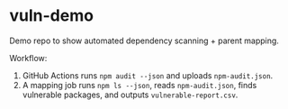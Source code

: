 # vuln-demo

Demo repo to show automated dependency scanning + parent mapping.

Workflow:

1. GitHub Actions runs `npm audit --json` and uploads `npm-audit.json`.
2. A mapping job runs `npm ls --json`, reads `npm-audit.json`, finds vulnerable packages, and outputs `vulnerable-report.csv`.
